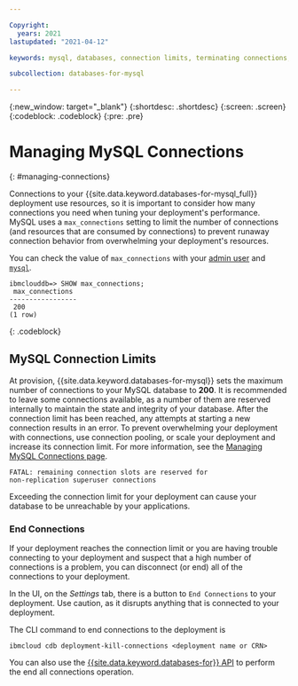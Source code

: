 ```yaml
---

Copyright:
  years: 2021
lastupdated: "2021-04-12"

keywords: mysql, databases, connection limits, terminating connections, connection pooling

subcollection: databases-for-mysql

---
```


{:new_window: target="_blank"}
{:shortdesc: .shortdesc}
{:screen: .screen}
{:codeblock: .codeblock}
{:pre: .pre}


# Managing MySQL Connections
{: #managing-connections}

Connections to your {{site.data.keyword.databases-for-mysql_full}} deployment use resources, so it is important to consider how many connections you need when tuning your deployment's performance. MySQL uses a `max_connections` setting to limit the number of connections (and resources that are consumed by connections) to prevent runaway connection behavior from overwhelming your deployment's resources.

You can check the value of `max_connections` with your [admin user](/docs/databases-for-mysql?topic=databases-for-mysql-user-management#the-admin-user) and [`mysql`](/docs/databases-for-mysql?topic=databases-for-mysql-connecting-mysql).
```
ibmclouddb=> SHOW max_connections;
 max_connections
-----------------
 200
(1 row)
```
{: .codeblock}

## MySQL Connection Limits 

At provision, {{site.data.keyword.databases-for-mysql}} sets the maximum number of connections to your MySQL database to **200**. It is recommended to leave some connections available, as a number of them are reserved internally to maintain the state and integrity of your database. After the connection limit has been reached, any attempts at starting a new connection results in an error. To prevent overwhelming your deployment with connections, use connection pooling, or scale your deployment and increase its connection limit. For more information, see the [Managing MySQL Connections page](https://test.cloud.ibm.com/docs/databases-for-mysql?topic=databases-for-mysql-managing-connections).

```
FATAL: remaining connection slots are reserved for
non-replication superuser connections
```
Exceeding the connection limit for your deployment can cause your database to be unreachable by your applications.

### End Connections

If your deployment reaches the connection limit or you are having trouble connecting to your deployment and suspect that a high number of connections is a problem, you can disconnect (or end) all of the connections to your deployment. 

In the UI, on the _Settings_ tab, there is a button to `End Connections` to your deployment. Use caution, as it disrupts anything that is connected to your deployment.

The CLI command to end connections to the deployment is 
```
ibmcloud cdb deployment-kill-connections <deployment name or CRN>
```

You can also use the [{{site.data.keyword.databases-for}} API](https://cloud.ibm.com/apidocs/cloud-databases-api#kill-connections-to-a-MySql-deployment) to perform the end all connections operation.



